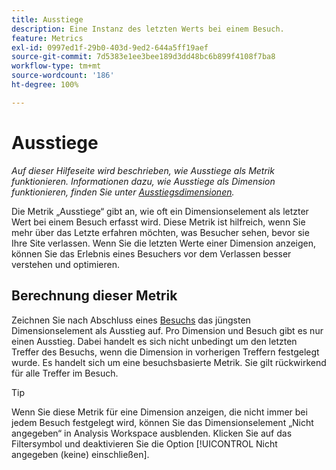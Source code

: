 ```yaml
---
title: Ausstiege
description: Eine Instanz des letzten Werts bei einem Besuch.
feature: Metrics
exl-id: 0997ed1f-29b0-403d-9ed2-644a5ff19aef
source-git-commit: 7d5383e1ee3bee189d3dd48bc6b899f4108f7ba8
workflow-type: tm+mt
source-wordcount: '186'
ht-degree: 100%

---
```


# Ausstiege

*Auf dieser Hilfeseite wird beschrieben, wie Ausstiege als Metrik funktionieren. Informationen dazu, wie Ausstiege als Dimension funktionieren, finden Sie unter [Ausstiegsdimensionen](../dimensions/exit-dimensions.md).*

Die Metrik „Ausstiege“ gibt an, wie oft ein Dimensionselement als letzter Wert bei einem Besuch erfasst wird. Diese Metrik ist hilfreich, wenn Sie mehr über das Letzte erfahren möchten, was Besucher sehen, bevor sie Ihre Site verlassen. Wenn Sie die letzten Werte einer Dimension anzeigen, können Sie das Erlebnis eines Besuchers vor dem Verlassen besser verstehen und optimieren.

## Berechnung dieser Metrik

Zeichnen Sie nach Abschluss eines [Besuchs](visits.md) das jüngsten Dimensionselement als Ausstieg auf. Pro Dimension und Besuch gibt es nur einen Ausstieg. Dabei handelt es sich nicht unbedingt um den letzten Treffer des Besuchs, wenn die Dimension in vorherigen Treffern festgelegt wurde. Es handelt sich um eine besuchsbasierte Metrik. Sie gilt rückwirkend für alle Treffer im Besuch.

>[!TIP]
>
>Wenn Sie diese Metrik für eine Dimension anzeigen, die nicht immer bei jedem Besuch festgelegt wird, können Sie das Dimensionselement „Nicht angegeben“ in Analysis Workspace ausblenden. Klicken Sie auf das Filtersymbol und deaktivieren Sie die Option [!UICONTROL Nicht angegeben (keine) einschließen].
